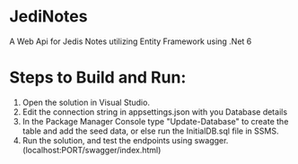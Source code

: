 
# JediNotes
 A Web Api for Jedis Notes utilizing Entity Framework using .Net 6
# Steps to Build and Run:
1. Open the solution in Visual Studio.
2. Edit the connection string in appsettings.json with you Database details
3. In the Package Manager Console type "Update-Database" to create the table and add the seed data, or else run the InitialDB.sql file in SSMS.
4. Run the solution, and test the endpoints using swagger. (localhost:PORT/swagger/index.html)